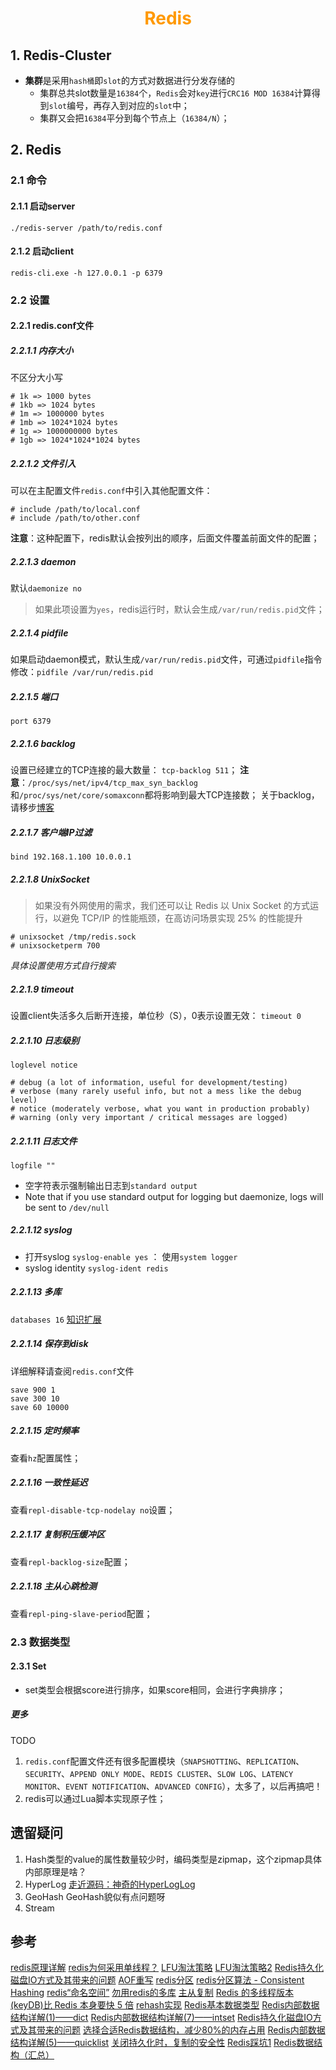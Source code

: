 # <div style="text-align:center;color:#FF9900">Redis</div>
## 1. Redis-Cluster
* **集群**是采用`hash桶`即`slot`的方式对数据进行分发存储的
  * 集群总共slot数量是`16384`个，`Redis`会对`key`进行`CRC16 MOD 16384`计算得到`slot`编号，再存入到对应的`slot`中；
  * 集群又会把`16384`平分到每个节点上（`16384/N`）；

## 2. Redis
### 2.1 命令
#### 2.1.1 启动server
`./redis-server /path/to/redis.conf`
#### 2.1.2 启动client
`redis-cli.exe -h 127.0.0.1 -p 6379`


### 2.2 设置
#### 2.2.1 redis.conf文件
##### 2.2.1.1 内存大小
不区分大小写
```shell
# 1k => 1000 bytes
# 1kb => 1024 bytes
# 1m => 1000000 bytes
# 1mb => 1024*1024 bytes
# 1g => 1000000000 bytes
# 1gb => 1024*1024*1024 bytes
```
##### 2.2.1.2 文件引入
可以在主配置文件`redis.conf`中引入其他配置文件：
```Shell
# include /path/to/local.conf
# include /path/to/other.conf
```
**注意**：这种配置下，redis默认会按列出的顺序，后面文件覆盖前面文件的配置；
##### 2.2.1.3 daemon
默认`daemonize no`
> 如果此项设置为`yes`，redis运行时，默认会生成`/var/run/redis.pid`文件；
##### 2.2.1.4 pidfile
如果启动daemon模式，默认生成`/var/run/redis.pid`文件，可通过`pidfile`指令修改：`pidfile /var/run/redis.pid`
##### 2.2.1.5 端口
`port 6379`
##### 2.2.1.6 backlog
设置已经建立的TCP连接的最大数量： `tcp-backlog 511`；
**注意**：`/proc/sys/net/ipv4/tcp_max_syn_backlog`和`/proc/sys/net/core/somaxconn`都将影响到最大TCP连接数；
关于backlog，请移步[博客][backlog1]
##### 2.2.1.7 客户端IP过滤
`bind 192.168.1.100 10.0.0.1`
##### 2.2.1.8 UnixSocket
> 如果没有外网使用的需求，我们还可以让 Redis 以 Unix Socket 的方式运行，以避免 TCP/IP 的性能瓶颈，在高访问场景实现 25% 的性能提升
```Shell
# unixsocket /tmp/redis.sock
# unixsocketperm 700
```
*具体设置使用方式自行搜索*
##### 2.2.1.9 timeout
设置client失活多久后断开连接，单位秒（S），0表示设置无效：
`timeout 0`

##### 2.2.1.10 日志级别
`loglevel notice`
```Shell
# debug (a lot of information, useful for development/testing)
# verbose (many rarely useful info, but not a mess like the debug level)
# notice (moderately verbose, what you want in production probably)
# warning (only very important / critical messages are logged)
```
##### 2.2.1.11 日志文件
`logfile ""`
* 空字符表示强制输出日志到`standard output`
* Note that if you use standard output for logging but daemonize, logs will be sent to `/dev/null`

##### 2.2.1.12 syslog
* 打开syslog
`syslog-enable yes` ： 使用`system logger`
* syslog identity
`syslog-ident redis`
##### 2.2.1.13 多库
`databases 16`
[知识扩展][databases1]
##### 2.2.1.14 保存到disk
详细解释请查阅`redis.conf`文件
```Shell
save 900 1
save 300 10
save 60 10000
```
##### 2.2.1.15 定时频率
查看`hz`配置属性；
##### 2.2.1.16 一致性延迟
查看`repl-disable-tcp-nodelay no`设置；
##### 2.2.1.17 复制积压缓冲区
查看`repl-backlog-size`配置；
##### 2.2.1.18 主从心跳检测
查看`repl-ping-slave-period`配置；



### 2.3 数据类型
#### 2.3.1 Set
* set类型会根据score进行排序，如果score相同，会进行字典排序；


##### 更多
TODO
1. `redis.conf`配置文件还有很多配置模块（`SNAPSHOTTING`、`REPLICATION`、`SECURITY`、`APPEND ONLY MODE`、`REDIS CLUSTER`、`SLOW LOG`、`LATENCY MONITOR`、`EVENT NOTIFICATION`、`ADVANCED CONFIG`），太多了，以后再搞吧！
2. redis可以通过Lua脚本实现原子性；

## 遗留疑问
1. Hash类型的value的属性数量较少时，编码类型是zipmap，这个zipmap具体内部原理是啥？
2. HyperLog
[走近源码：神奇的HyperLogLog]
3. GeoHash
GeoHash貌似有点问题呀
4. Stream


## 参考
[redis原理详解](https://blog.51cto.com/gudaoqing/1601114 "文章中的应用场景示例比较不错")
[redis为何采用单线程？](https://zhuanlan.zhihu.com/p/58038188)
[LFU淘汰策略](https://zhuanlan.zhihu.com/p/44651811)
[LFU淘汰策略2](https://yq.aliyun.com/articles/278922 '有介绍衰减算法')
[Redis持久化磁盘IO方式及其带来的问题](https://blog.51cto.com/gudaoqing/1601114)
[AOF重写](https://blog.csdn.net/hezhiqiang1314/article/details/69396887)
[redis分区](http://blog.jobbole.com/102194/)
[redis分区算法 - Consistent Hashing](http://blog.jobbole.com/101226/)
[redis“命名空间”](https://www.cnblogs.com/EasonJim/p/7818004.html)
[勿用redis的多库](http://blog.kankanan.com/article/52ff7528-redis-7684591a5e93.html)
[主从复制](https://www.cnblogs.com/kismetv/p/9236731.html)
[Redis 的多线程版本(keyDB)比 Redis 本身要快 5 倍](https://zhuanlan.zhihu.com/p/85884427)
[rehash实现](http://redisbook.com/preview/dict/incremental_rehashing.html)
[Redis基本数据类型]
[Redis内部数据结构详解(1)——dict]
[Redis内部数据结构详解(7)——intset]
[Redis持久化磁盘IO方式及其带来的问题]
[选择合适Redis数据结构，减少80%的内存占用]
[Redis内部数据结构详解(5)——quicklist]
[关闭持久化时，复制的安全性]
[Redis踩坑1]
[Redis数据结构（汇总）]







[databases1]:http://blog.kankanan.com/article/52ff7528-redis-7684591a5e93.html
[backlog1]:https://blog.csdn.net/varyall/article/details/79681562
[走近源码：神奇的HyperLogLog]:https://zhuanlan.zhihu.com/p/58519480 "待研究"
[Redis基本数据类型]:https://www.jianshu.com/p/f09480c05e42
[Redis内部数据结构详解(1)——dict]:http://zhangtielei.com/posts/blog-redis-dict.html "这里的dict其他地方也叫ht"
[Redis内部数据结构详解(7)——intset]:http://zhangtielei.com/posts/blog-redis-intset.html
[Redis持久化磁盘IO方式及其带来的问题]:https://www.jianshu.com/p/501c6c8421f4
[选择合适Redis数据结构，减少80%的内存占用]:https://zhuanlan.zhihu.com/p/98033960 "注意最后一个Hash改造案例"
[Redis内部数据结构详解(5)——quicklist]:http://zhangtielei.com/posts/blog-redis-quicklist.html
[关闭持久化时，复制的安全性]:https://juejin.im/post/5d80ac83e51d45620821cf87 "关闭持久化同时又配置了自动重启---非常危险"
[Redis 集群实现原理探讨]:https://juejin.im/entry/593a498aac502e006ccd6656
[Redis踩坑1]:http://www.ltang.me/2019/07/02/redis-cluster-problems/
[Redis数据结构（汇总）]:https://changui.top/2019/02/18/Redis%E6%95%B0%E6%8D%AE%E7%BB%93%E6%9E%84%EF%BC%88%E6%B1%87%E6%80%BB%EF%BC%89/
